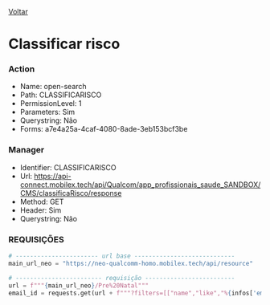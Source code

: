 [Voltar](./acompanhamentopn.md)
# Classificar risco
### Action
- Name: open-search
- Path: CLASSIFICARISCO
- PermissionLevel: 1
- Parameters: Sim
- Querystring: Não
- Forms: a7e4a25a-4caf-4080-8ade-3eb153bcf3be
  
### Manager
- Identifier: CLASSIFICARISCO
- Url: https://api-connect.mobilex.tech/api/Qualcom/app_profissionais_saude_SANDBOX/CMS/classificaRisco/response
- Method: GET
- Header: Sim
- Querystring: Não

### REQUISIÇÕES
~~~ python
# ----------------------- url base ----------------------------
main_url_neo = "https://neo-qualcomm-homo.mobilex.tech/api/resource"

# ------------------------ requisição -------------------------
url = f"""{main_url_neo}/Pre%20Natal"""
email_id = requests.get(url + f"""?filters=[["name","like","%{infos['email']}%"], ["finished","=","0"]]""", headers=headers).json()['data'][0]['name']
~~~